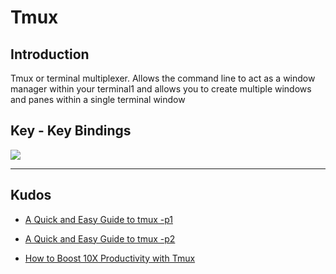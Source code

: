 # Tmux

## Introduction

Tmux or terminal multiplexer. Allows the command line to act as a window manager within your terminal1 and allows you to create multiple windows and panes within a single terminal window

## Key - Key Bindings
![](../attachments/tmux_cs.jpg)

---
## Kudos 

- [A Quick and Easy Guide to tmux -p1](https://www.hamvocke.com/blog/a-quick-and-easy-guide-to-tmux/)

- [A Quick and Easy Guide to tmux -p2](https://www.hamvocke.com/blog/a-guide-to-customizing-your-tmux-conf/)

- [How to Boost 10X Productivity with Tmux](https://towardsdatascience.com/how-to-boost-10x-productivity-with-tmux-ead3d3d452f9)